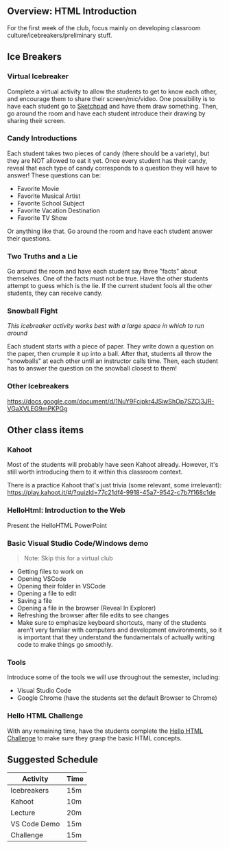 ## Overview: HTML Introduction
For the first week of the club, focus mainly on developing classroom culture/icebreakers/preliminary stuff.

## Ice Breakers

### Virtual Icebreaker
Complete a virtual activity to allow the students to get to know each other, and encourage them to share their screen/mic/video. One possibility is to have each student go to [Sketchpad](https://sketch.io/sketchpad/) and have them draw something. Then, go around the room and have each student introduce their drawing by sharing their screen.

### Candy Introductions
Each student takes two pieces of candy (there should be a variety), but they are NOT allowed to eat it yet. Once every student has their candy, reveal that each type of candy corresponds to a question they will have to answer! These questions can be:

- Favorite Movie
- Favorite Musical Artist
- Favorite School Subject
- Favorite Vacation Destination
- Favorite TV Show

Or anything like that. Go around the room and have each student answer their questions.

### Two Truths and a Lie
Go around the room and have each student say three "facts" about themselves. One of the facts must not be true. Have the other students attempt to guess which is the lie. If the current student fools all the other students, they can receive candy.

### Snowball Fight
_This icebreaker activity works best with a large space in which to run around_

Each student starts with a piece of paper. They write down a question on the paper, then crumple it up into a ball. After that, students all throw the "snowballs" at each other until an instructor calls time. Then, each student has to answer the question on the snowball closest to them!

### Other Icebreakers
https://docs.google.com/document/d/1NuY9Fcipkr4JSiwShOp7SZCj3JR-VGaXVLEG9mPKPGg

## Other class items
### Kahoot
Most of the students will probably have seen Kahoot already. However, it's still worth introducing them to it within this classroom context.

There is a practice Kahoot that's just trivia (some relevant, some irrelevant): https://play.kahoot.it/#/?quizId=77c21df4-9918-45a7-9542-c7b7f168c1de

### HelloHtml: Introduction to the Web
Present the HelloHTML PowerPoint

### Basic Visual Studio Code/Windows demo
>Note: Skip this for a virtual club

- Getting files to work on
- Opening VSCode
- Opening their folder in VSCode
- Opening a file to edit
- Saving a file
- Opening a file in the browser (Reveal In Explorer)
- Refreshing the browser after file edits to see changes
- Make sure to emphasize keyboard shortcuts, many of the students aren’t very familiar with computers and development environments, so it is important that they understand the fundamentals of actually writing code to make things go smoothly.

### Tools
Introduce some of the tools we will use throughout the semester, including:
- Visual Studio Code
- Google Chrome (have the students set the default Browser to Chrome)

### Hello HTML Challenge
With any remaining time, have the students complete the [Hello HTML Challenge](HelloHtmlChallenge.md) to make sure they grasp the basic HTML concepts.

## Suggested Schedule
| Activity | Time |
|-|-|
| Icebreakers | 15m |
| Kahoot | 10m |
| Lecture | 20m |
| VS Code Demo | 15m |
| Challenge | 15m |